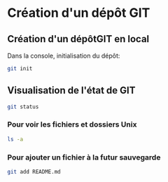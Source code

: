 # Création d'un dépôt GIT

## Création d'un dépôtGIT en local

Dans la console, initialisation du dépôt:

```bash
git init
```
## Visualisation de l'état de GIT

```bash
git status
```

### Pour voir les fichiers et dossiers Unix

```bash
ls -a
```

### Pour ajouter un fichier à la futur sauvegarde

```bash
git add README.md
